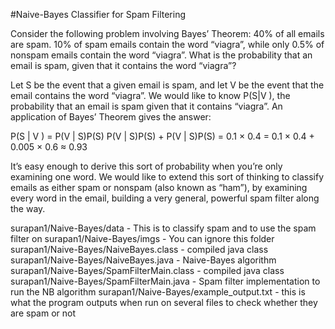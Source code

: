 #Naive-Bayes Classifier for Spam Filtering

Consider the following problem involving Bayes’ Theorem:
40% of all emails are spam. 10% of spam emails contain the word “viagra”, while only 0.5% of nonspam
emails contain the word “viagra”. What is the probability that an email is spam, given that it contains the
word “viagra”?

Let S be the event that a given email is spam, and let V be the event that the email contains the word
“viagra”. We would like to know P(S|V ), the probability that an email is spam given that it contains
“viagra”. An application of Bayes’ Theorem gives the answer:

P(S | V ) = P(V | S)P(S)
P(V | S)P(S) + P(V | S)P(S)
= 0.1 × 0.4
= 0.1 × 0.4 + 0.005 × 0.6
≈ 0.93

It’s easy enough to derive this sort of probability when you’re only examining one word. We would like to
extend this sort of thinking to classify emails as either spam or nonspam (also known as “ham”), by
examining every word in the email, building a very general, powerful spam filter along the way.

surapan1/Naive-Bayes/data - This is to classify spam and to use the spam filter on
surapan1/Naive-Bayes/imgs - You can ignore this folder
surapan1/Naive-Bayes/NaiveBayes.class - compiled java class
surapan1/Naive-Bayes/NaiveBayes.java - Naive-Bayes algorithm
surapan1/Naive-Bayes/SpamFilterMain.class - compiled java class
surapan1/Naive-Bayes/SpamFilterMain.java - Spam filter implementation to run the NB algorithm
surapan1/Naive-Bayes/example_output.txt - this is what the program outputs when run on several files to check whether they are spam or not
